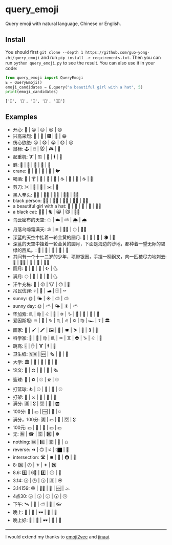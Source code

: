 # query_emoji
Query emoji with natural language, Chinese or English.

## Install
You should first `git clone --depth 1 https://github.com/guo-yong-zhi/query_emoji` and run `pip install -r requirements.txt`. Then you can run `python query_emoji.py` to see the result. You can also use it in your code:
```python
from query_emoji import QueryEmoji
E = QueryEmoji()
emoji_candidates = E.query("a beautiful girl with a hat", 5)
print(emoji_candidates)
```
```
['🤠', '👧', '👸', '👒', '👧🏽']
```

## Examples
- 开心: 🙋 | 😀 | 😌 | 😆 | 😄
- 兴高采烈: 🥂 | 🍻 | 🎆 | 🎊 | 😁
- 伤心欲绝: 😦 | 😧 | 😭 | 😞 | 😢
- 鼠标: 🕹 | 🖱 | 🐭 | 🎮 | 🐁
- 起重机: 🏋 | 🏗 | 🚚 | 🕴 | 🚟
- 鹤: 🐢 | 🐅 | 🐄 | 🗻 | 🐂
- crane: 🚁 | 🐓 | 🚂 | 🚟 | 🐦
- 喝酒: 🍷 | 🍸 | 🍻 | 🍺 | 🥃 | ☕️ | 🍾 | 🍇 | ☕ | 🍶
- 剪刀: ✂ | 💇 | 🔪 | ✂️ | 🍴
- 黑人拳头: ✊🏿 | 👨🏿 | 💪🏿 | 💇🏿 | 🙇🏿
- black person: 👨🏿 | 🙎🏿 | 👩🏿 | 🚶🏿 | 👱🏿
- a beautiful girl with a hat: 👧 | 🤠 | 👸 | 👒 | 👧🏽
- a black cat: 👦🏿 | 🐈 | 😹 | 😼 | 👨🏿
- 乌云密布的天空: ☁ | ☁️ | ⛅ | 🌦 | 🌧
- 月落乌啼霜满天: ⛱ | ❄ | 🙍🏾 | 🌕 | 🙇🏾
- 深蓝的天空中挂着一轮金黄的圆月: 🔵 | 🌙 | 🌝 | 🌘 | 🌇
- 深蓝的天空中挂着一轮金黄的圆月，下面是海边的沙地，都种着一望无际的碧绿的西瓜。: 🍉 | 🍆 | 🌝 | 🍌 | 🍈
- 其间有一个十一二岁的少年，项带银圈，手捏一柄钢叉，向一匹猹尽力地刺去: 🤠 | 👱🏿 | 🔧 | 🔦 | 👴🏿
- 圆月: 🌙 | 🌝 | 🌚 | ☪ | 🌜
- 满月: 🌕 | 🌝 | 🌙 | 🌛 | 🌜
- 汗牛充栋: 💩 | 😲 | 🐮 | 😯 | 🐴
- 吊民伐罪: 💀 | 🚒 | 🛥 | 🗄 | ⚰
- sunny: 🌞 | 🌤 | ☀ | ⛅ | ⛅️
- sunny day: 🌞 | ⛅ | 🌤 | ☀ | ⛅️
- 毕加索: ♏ | ♍ | ♌ | 🗻 | ✡ | ♑ | 🕋 | 🗿 | 🔬 | 🔭
- 爱因斯坦: ♒ | 🔬 | ♑ | ♏ | ♌ | ✡ | ♍ | 🏎 | ☦ | 🏛
- 画家: 🎨 | 🖌 | 🖍 | 🖼 | 🤔 | 👁 | ⛷ | 🗿 | 🏌 | 🚵
- 科学家: 🔬 | 🔭 | ♍ | ♏ | ♒ | ♊ | 👽 | ♑ | ♌ | 🍯
- 跳高: 🎚 | ✋ | 🏋 | 🕴 | 👠
- 卫生纸: 🇳🇷 | 🆕 | 🗞 | 🚻 | 🚽
- 大学: 🏛 | 🛐 | 🏫 | 🚄 | 🏢
- 论文: 🔬 | ⚖ | 🔖 | 🤔 | 🗞
- 篮球: 🏀 | ⚽ | ⚾️ | ⛹ | ⚾
- 打篮球: ⛹ | ⚾️ | 🏀 | 🏐 | ⚾
- 打架: 🤹 | ⚔ | 🤦 | 🔫 | 👊
- 满分: 🈵 | 🎖 | 🈳 | 🌂 | 🆎
- 100分: 💯 | 💶 | 🆓 | 💮 | ◽
- 满分，100分: 🈵 | 💶 | 💯 | 🈳 | 🎖
- 100元: 💶 | 💯 | 🍶 | 💴 | 💷
- 无: 🈚 | ☎ | 🈳 | 0️⃣ | ⛔
- nothing: 🈚 | 0️⃣ | 🈳 | 🚱 | ⛄️
- reverse: ⏪ | 🙃 | ↙ | 👇🏿 | 🔀
- intersection: 🛣 | ⏹ | 🚥 | 🚇 | 🚸
- 8: 8️⃣ | 🕗 | ✴️ | ✴ | 9️⃣
- 8.6: 6️⃣ | 6⃣️ | 8️⃣ | 🕕 | 🍿
- 3.14: 🕞 | 🕒 | 🕟 | 🈷️ | 🏵
- 3.14159: 🏵 | 🏃🏾 | 🐏 | 🆕 | 🌫
- 4点30: 🕟 | 🕞 | 🕡 | 🕠 | 🕓
- 下午: 🛰 | 🌇 | ⛅ | 🌆 | 👓
- 晚上: 🌃 | 🌇 | 🕶 | 🌉 | 🔭
- 晚上好: 🌃 | 🌇 | 🕶 | 🌠 | 🌉

---

I would extend my thanks to [emoji2vec](https://github.com/uclnlp/emoji2vec) and [jinaai](https://huggingface.co/jinaai/jina-embeddings-v2-base-zh).
